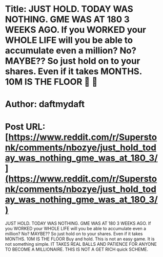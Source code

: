 # Title: JUST HOLD. TODAY WAS NOTHING. GME WAS AT 180 3 WEEKS AGO. If you WORKED your WHOLE LIFE will you be able to accumulate even a million? No? MAYBE?? So just hold on to your shares. Even if it takes MONTHS. 10M IS THE FLOOR 🚀 🚀
# Author: daftmydaft
# Post URL: [https://www.reddit.com/r/Superstonk/comments/nbozye/just_hold_today_was_nothing_gme_was_at_180_3/](https://www.reddit.com/r/Superstonk/comments/nbozye/just_hold_today_was_nothing_gme_was_at_180_3/)


JUST HOLD. TODAY WAS NOTHING. GME WAS AT 180 3 WEEKS AGO. If you WORKED your WHOLE LIFE will you be able to accumulate even a million? No? MAYBE?? So just hold on to your shares. Even if it takes MONTHS. 10M IS THE FLOOR
Buy and hold. This is not an easy game. It is not something simple. IT TAKES REAL BALLS AND PATIENCE FOR ANYONE TO BECOME A MILLIONAIRE. THIS IS NOT A GET RICH quick SCHEME.